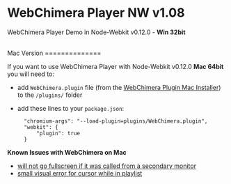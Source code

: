 # WebChimera Player NW v1.08

WebChimera Player Demo in Node-Webkit v0.12.0 - **Win 32bit**

<br>
Mac Version
==============

If you want to use WebChimera Player with Node-Webkit v0.12.0 **Mac 64bit** you will need to:

- add ``WebChimera.plugin`` file (from the [WebChimera Plugin Mac Installer](http://www.webchimera.org/download)) to the ``/plugins/`` folder
- add these lines to your ``package.json``:


        "chromium-args": "--load-plugin=plugins/WebChimera.plugin",
        "webkit": {
            "plugin": true
        }

**Known Issues with WebChimera on Mac**

- [will not go fullscreen if it was called from a secondary monitor](https://github.com/RSATom/WebChimera/issues/93)
- [small visual error for cursor while in playlist](https://github.com/RSATom/WebChimera/issues/95)

